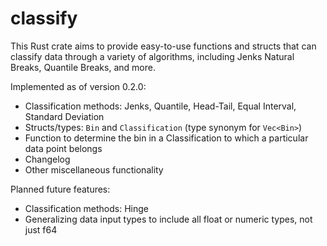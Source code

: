 # classify
This Rust crate aims to provide easy-to-use functions and structs that can classify data through a variety of algorithms, including Jenks Natural Breaks, Quantile Breaks, and more. 

Implemented as of version 0.2.0:
 * Classification methods: Jenks, Quantile, Head-Tail, Equal Interval, Standard Deviation
 * Structs/types: `Bin` and `Classification` (type synonym for `Vec<Bin>`)
 * Function to determine the bin in a Classification to which a particular data point belongs
 * Changelog
 * Other miscellaneous functionality

Planned future features:
 * Classification methods: Hinge
 * Generalizing data input types to include all float or numeric types, not just f64